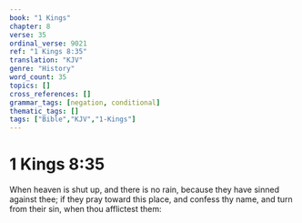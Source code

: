 ```yaml
---
book: "1 Kings"
chapter: 8
verse: 35
ordinal_verse: 9021
ref: "1 Kings 8:35"
translation: "KJV"
genre: "History"
word_count: 35
topics: []
cross_references: []
grammar_tags: [negation, conditional]
thematic_tags: []
tags: ["Bible","KJV","1-Kings"]
---
```


# 1 Kings 8:35

When heaven is shut up, and there is no rain, because they have sinned against thee; if they pray toward this place, and confess thy name, and turn from their sin, when thou afflictest them:
